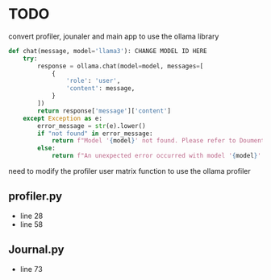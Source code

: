 # TODO

convert profiler, jounaler and main app to use the ollama library


``` python 
def chat(message, model='llama3'): CHANGE MODEL ID HERE 
    try:
        response = ollama.chat(model=model, messages=[
            {
                'role': 'user',
                'content': message,
            }
        ])
        return response['message']['content']
    except Exception as e:
        error_message = str(e).lower()
        if "not found" in error_message:
            return f"Model '{model}' not found. Please refer to Doumentation at https://ollama.com/library."
        else:
            return f"An unexpected error occurred with model '{model}': {str(e)}"
```        


need to modify the profiler user matrix function to use the ollama profiler 



## profiler.py

-   line 28
-   line 58

## Journal.py
-   line 73

